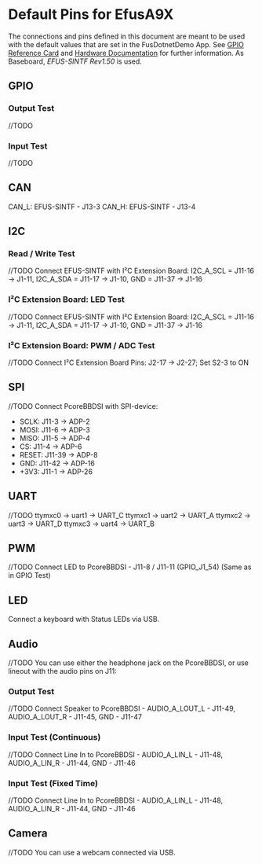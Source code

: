 ﻿# Default Pins for EfusA9X

The connections and pins defined in this document are meant to be used with the default values that are set in the FusDotnetDemo App.
See [GPIO Reference Card](https://fs-net.de/assets/download/docu/efus/efusA9X-GPIO-ReferenceCard_eng.pdf) and [Hardware Documentation](https://fs-net.de/assets/download/docu/efus/efusA9X_Hardware_eng.pdf) for further information.
As Baseboard, *EFUS-SINTF Rev1.50* is used.


## GPIO

### Output Test

//TODO

### Input Test

//TODO


## CAN

CAN_L: EFUS-SINTF - J13-3
CAN_H: EFUS-SINTF - J13-4


## I2C

### Read / Write Test

//TODO Connect EFUS-SINTF with I²C Extension Board: I2C_A_SCL = J11-16 -> J1-11, I2C_A_SDA = J11-17 -> J1-10, GND = J11-37 -> J1-16

### I²C Extension Board: LED Test

//TODO Connect EFUS-SINTF with I²C Extension Board: I2C_A_SCL = J11-16 -> J1-11, I2C_A_SDA = J11-17 -> J1-10, GND = J11-37 -> J1-16

### I²C Extension Board: PWM / ADC Test

//TODO Connect I²C Extension Board Pins: J2-17 -> J2-27; Set S2-3 to ON


## SPI

//TODO
Connect PcoreBBDSI with SPI-device: 
* SCLK: J11-3 -> ADP-2
* MOSI: J11-6 -> ADP-3
* MISO: J11-5 -> ADP-4
* CS: J11-4 -> ADP-6
* RESET: J11-39 -> ADP-8
* GND: J11-42 -> ADP-16
* +3V3: J11-1 -> ADP-26


## UART

//TODO
ttymxc0 -> uart1 -> UART_C
ttymxc1 -> uart2 -> UART_A
ttymxc2 -> uart3 -> UART_D
ttymxc3 -> uart4 -> UART_B


## PWM

//TODO
Connect LED to PcoreBBDSI - J11-8 / J11-11 (GPIO_J1_54) (Same as in GPIO Test)


## LED

Connect a keyboard with Status LEDs via USB.


## Audio

//TODO
You can use either the headphone jack on the PcoreBBDSI, or use lineout with the audio pins on J11:

### Output Test

//TODO Connect Speaker to PcoreBBDSI - AUDIO_A_LOUT_L - J11-49, AUDIO_A_LOUT_R - J11-45, GND - J11-47

### Input Test (Continuous)

//TODO Connect Line In to PcoreBBDSI - AUDIO_A_LIN_L - J11-48, AUDIO_A_LIN_R - J11-44, GND - J11-46

### Input Test (Fixed Time)

//TODO Connect Line In to PcoreBBDSI - AUDIO_A_LIN_L - J11-48, AUDIO_A_LIN_R - J11-44, GND - J11-46


## Camera

//TODO You can use a webcam connected via USB.